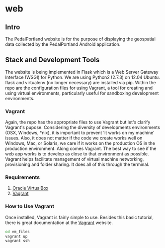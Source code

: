 web
===

## Intro
The PedalPortland website is for the purpose of displaying the geospatial data collected by the PedalPortland Android application.

## Stack and Development Tools
The website is being implemented in Flask which is a Web Server Gateway Interface (WSGI) for Python. We are using Python2 (2.7.3) on 12.04 Ubuntu. flask and virtualenv (no longer necessary) are installed via pip. Within the repo are the configuration files for using Vagrant, a tool for creating and using virtual environments, particularly useful for sandboxing development environments.

### Vagrant
Again, the repo has the appropriate files to use Vagrant but let's clarify Vagrant's pupose. Considering the diversity of developments environments (OSX, Windows, \*nix), it is important to prevent 'it works on my machine' issues. Also, it does not matter if the code we create works well on Windows, Mac, or Solaris, we care if it works on the production OS in the production environment. Along comes Vagrant. The best way to see if the web app works is to develop as close to that environment as possible. Vagrant helps facilitate management of virtual machine networking, provisioning and folder sharing. It does all of this through the terminal. 

### Requirements
1. [Oracle VirtualBox](https://www.virtualbox.org/wiki/Downloads) 
2. [Vagrant](http://www.vagrantup.com/downloads.html)

### How to Use Vagrant
Once installed, Vagrant is fairly simple to use. Besides this basic tutorial, there is great documentation at the [Vagrant](http://docs.vagrantup.com/v2/) website.

```bash
cd vm_files
vagrant up
vagrant ssh
```

